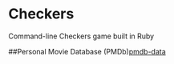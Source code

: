 Checkers
========

Command-line Checkers game built in Ruby

##Personal Movie Database (PMDb)[pmdb-data]

[pmdb-data]: http://sleepy-everglades-4649.herokuapp.com